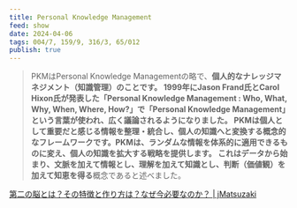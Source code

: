 ```yaml
---
title: Personal Knowledge Management
feed: show
date: 2024-04-06
tags: 004/7, 159/9, 316/3, 65/012
publish: true
---
```

> PKMはPersonal Knowledge Managementの略で、**個人的なナレッジマネジメント（知識管理）**のことです。
> 1999年にJason Frand氏とCarol Hixon氏が発表した「Personal Knowledge Management : Who, What, Why, When, Where, How?」で「Personal Knowledge Management」という言葉が使われ、広く議論されるようになりました。
>**PKMは個人として重要だと感じる情報を整理・統合し、個人の知識へと変換する概念的なフレームワーク**です。PKMは、ランダムな情報を体系的に適用できるものに変え、個人の知識を拡大する戦略を提供します。
> これは**データから始まり、文脈を加えて情報とし、理解を加えて知識とし、判断（価値観）を加えて知恵を得る**概念であると述べました。

[第二の脳とは？その特徴と作り方は？なぜ今必要なのか？ \| jMatsuzaki](https://jmatsuzaki.com/archives/27866)
